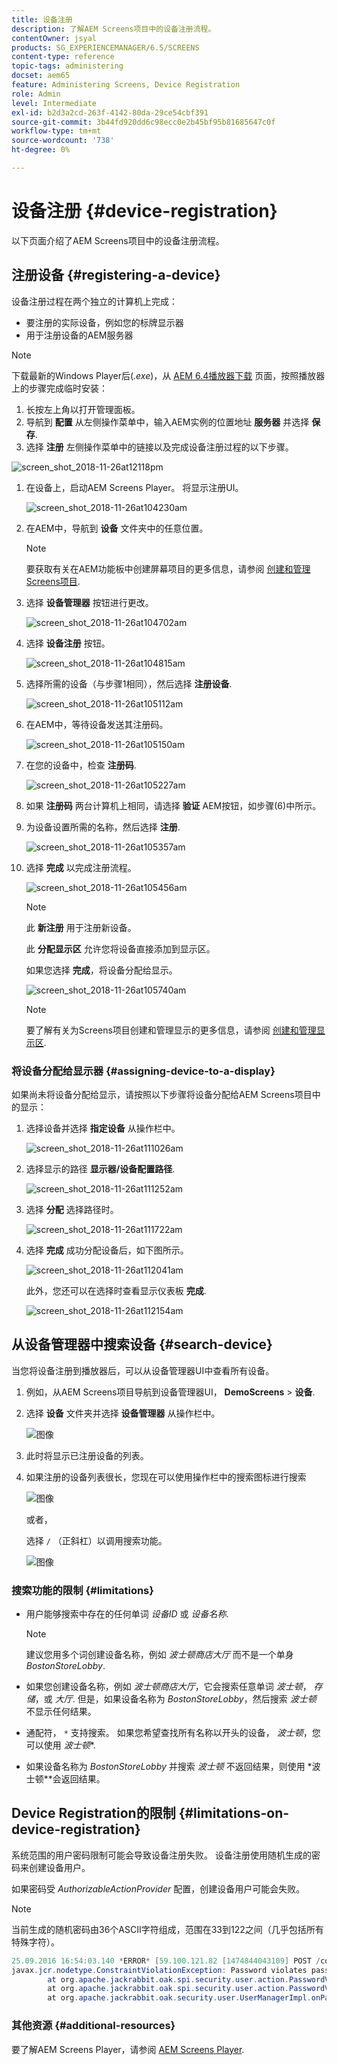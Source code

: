 ```yaml
---
title: 设备注册
description: 了解AEM Screens项目中的设备注册流程。
contentOwner: jsyal
products: SG_EXPERIENCEMANAGER/6.5/SCREENS
content-type: reference
topic-tags: administering
docset: aem65
feature: Administering Screens, Device Registration
role: Admin
level: Intermediate
exl-id: b2d3a2cd-263f-4142-80da-29ce54cbf391
source-git-commit: 3b44fd920dd6c98ecc0e2b45bf95b81685647c0f
workflow-type: tm+mt
source-wordcount: '738'
ht-degree: 0%

---
```


# 设备注册 {#device-registration}

以下页面介绍了AEM Screens项目中的设备注册流程。

## 注册设备 {#registering-a-device}

设备注册过程在两个独立的计算机上完成：

* 要注册的实际设备，例如您的标牌显示器
* 用于注册设备的AEM服务器

>[!NOTE]
>
>下载最新的Windows Player后(*.exe*)，从 [AEM 6.4播放器下载](https://download.macromedia.com/screens/) 页面，按照播放器上的步骤完成临时安装：
>
>1. 长按左上角以打开管理面板。
>1. 导航到 **配置** 从左侧操作菜单中，输入AEM实例的位置地址 **服务器** 并选择 **保存**.
>1. 选择 **注册** 左侧操作菜单中的链接以及完成设备注册过程的以下步骤。
>

![screen_shot_2018-11-26at12118pm](assets/screen_shot_2018-11-26at12118pm.png)

1. 在设备上，启动AEM Screens Player。 将显示注册UI。

   ![screen_shot_2018-11-26at104230am](assets/screen_shot_2018-11-26at104230am.png)

1. 在AEM中，导航到 **设备** 文件夹中的任意位置。

   >[!NOTE]
   >
   >要获取有关在AEM功能板中创建屏幕项目的更多信息，请参阅 [创建和管理Screens项目](creating-a-screens-project.md).

1. 选择 **设备管理器** 按钮进行更改。

   ![screen_shot_2018-11-26at104702am](assets/screen_shot_2018-11-26at104702am.png)

1. 选择 **设备注册** 按钮。

   ![screen_shot_2018-11-26at104815am](assets/screen_shot_2018-11-26at104815am.png)

1. 选择所需的设备（与步骤1相同），然后选择 **注册设备**.

   ![screen_shot_2018-11-26at105112am](assets/screen_shot_2018-11-26at105112am.png)

1. 在AEM中，等待设备发送其注册码。

   ![screen_shot_2018-11-26at105150am](assets/screen_shot_2018-11-26at105150am.png)

1. 在您的设备中，检查 **注册码**.

   ![screen_shot_2018-11-26at105227am](assets/screen_shot_2018-11-26at105227am.png)

1. 如果 **注册码** 两台计算机上相同，请选择 **验证** AEM按钮，如步骤(6)中所示。
1. 为设备设置所需的名称，然后选择 **注册**.

   ![screen_shot_2018-11-26at105357am](assets/screen_shot_2018-11-26at105357am.png)

1. 选择 **完成** 以完成注册流程。

   ![screen_shot_2018-11-26at105456am](assets/screen_shot_2018-11-26at105456am.png)

   >[!NOTE]
   >
   >此 **新注册** 用于注册新设备。
   >
   >此 **分配显示区** 允许您将设备直接添加到显示区。

   如果您选择 **完成**，将设备分配给显示。

   ![screen_shot_2018-11-26at105740am](assets/screen_shot_2018-11-26at105740am.png)

   >[!NOTE]
   >
   >要了解有关为Screens项目创建和管理显示的更多信息，请参阅 [创建和管理显示区](managing-displays.md).

### 将设备分配给显示器 {#assigning-device-to-a-display}

如果尚未将设备分配给显示，请按照以下步骤将设备分配给AEM Screens项目中的显示：

1. 选择设备并选择 **指定设备** 从操作栏中。

   ![screen_shot_2018-11-26at111026am](assets/screen_shot_2018-11-26at111026am.png)

1. 选择显示的路径 **显示器/设备配置路径**.

   ![screen_shot_2018-11-26at111252am](assets/screen_shot_2018-11-26at111252am.png)

1. 选择 **分配** 选择路径时。

   ![screen_shot_2018-11-26at111722am](assets/screen_shot_2018-11-26at111722am.png)

1. 选择 **完成** 成功分配设备后，如下图所示。

   ![screen_shot_2018-11-26at112041am](assets/screen_shot_2018-11-26at112041am.png)

   此外，您还可以在选择时查看显示仪表板 **完成**.

   ![screen_shot_2018-11-26at112154am](assets/screen_shot_2018-11-26at112154am.png)

## 从设备管理器中搜索设备 {#search-device}

当您将设备注册到播放器后，可以从设备管理器UI中查看所有设备。

1. 例如，从AEM Screens项目导航到设备管理器UI， **DemoScreens** > **设备**.

1. 选择 **设备** 文件夹并选择 **设备管理器** 从操作栏中。

   ![图像](/help/user-guide/assets/device-manager/device-manager-1.png)

1. 此时将显示已注册设备的列表。

1. 如果注册的设备列表很长，您现在可以使用操作栏中的搜索图标进行搜索

   ![图像](/help/user-guide/assets/device-manager/device-manager-2.png)

   或者，

   选择 `/` （正斜杠）以调用搜索功能。

   ![图像](/help/user-guide/assets/device-manager/device-manager-3.png)


### 搜索功能的限制 {#limitations}

* 用户能够搜索中存在的任何单词 *设备ID* 或 *设备名称*.

  >[!NOTE]
  >建议您用多个词创建设备名称，例如 *波士顿商店大厅* 而不是一个单身 *BostonStoreLobby*.

* 如果您创建设备名称，例如 *波士顿商店大厅*，它会搜索任意单词 *波士顿*， *存储*，或 *大厅*. 但是，如果设备名称为 *BostonStoreLobby*，然后搜索 *波士顿* 不显示任何结果。

* 通配符， `*` 支持搜索。 如果您希望查找所有名称以开头的设备， *波士顿*，您可以使用 *波士顿**.

* 如果设备名称为 *BostonStoreLobby* 并搜索 *波士顿* 不返回结果，则使用 *波士顿**会返回结果。

## Device Registration的限制 {#limitations-on-device-registration}

系统范围的用户密码限制可能会导致设备注册失败。 设备注册使用随机生成的密码来创建设备用户。

如果密码受 *AuthorizableActionProvider* 配置，创建设备用户可能会失败。

>[!NOTE]
>
>当前生成的随机密码由36个ASCII字符组成，范围在33到122之间（几乎包括所有特殊字符）。

```java
25.09.2016 16:54:03.140 *ERROR* [59.100.121.82 [1474844043109] POST /content/screens/svc/registration HTTP/1.1] com.adobe.cq.screens.device.registration.impl.RegistrationServlet Error during device registration
javax.jcr.nodetype.ConstraintViolationException: Password violates password constraint (^(?=.*\d).{7,9}$).
        at org.apache.jackrabbit.oak.spi.security.user.action.PasswordValidationAction.validatePassword(PasswordValidationAction.java:105)
        at org.apache.jackrabbit.oak.spi.security.user.action.PasswordValidationAction.onPasswordChange(PasswordValidationAction.java:76)
        at org.apache.jackrabbit.oak.security.user.UserManagerImpl.onPasswordChange(UserManagerImpl.java:308)
```

### 其他资源 {#additional-resources}

要了解AEM Screens Player，请参阅 [AEM Screens Player](working-with-screens-player.md).

